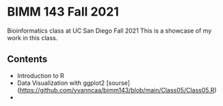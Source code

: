 # BIMM 143 Fall 2021
Bioinformatics class at UC San Diego Fall 2021
This is a showcase of my work in this class.

## Contents
- Introduction to R 
- Data Visualization with ggplot2 [sourse] (https://github.com/yyanncaa/bimm143/blob/main/Class05/Class05.R)
- 
